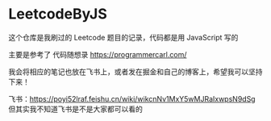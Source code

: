 # LeetcodeByJS

这个仓库是我刷过的 Leetcode 题目的记录，代码都是用 JavaScript 写的 

主要是参考了 代码随想录 https://programmercarl.com/

我会将相应的笔记也放在飞书上，或者发在掘金和自己的博客上，希望我可以坚持下来！

飞书：https://poyi52lraf.feishu.cn/wiki/wikcnNv1MxY5wMJRaIxwpsN9dSg
但其实我不知道飞书是不是大家都可以看的
